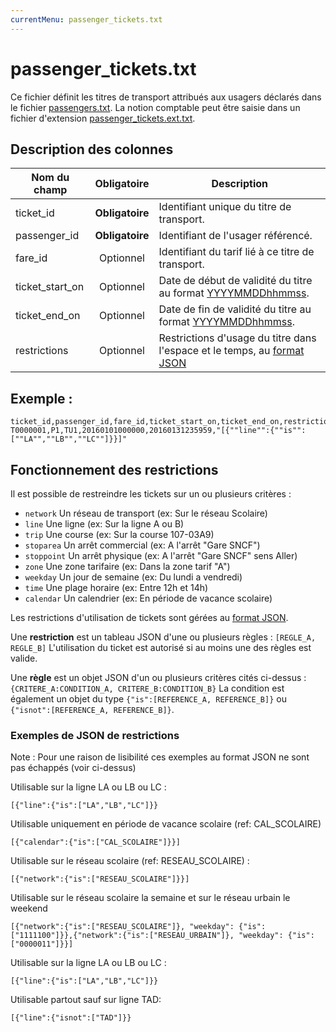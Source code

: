 ```yaml
---
currentMenu: passenger_tickets.txt
---
```


# passenger_tickets.txt

Ce fichier définit les titres de transport attribués aux usagers déclarés dans le fichier [passengers.txt](passengers.txt.html). La notion comptable peut être saisie dans un fichier d'extension [passenger_tickets.ext.txt](passenger_tickets.ext.txt.html).

## Description des colonnes

| Nom du champ      |  Obligatoire    |  Description |
|-----------------|:------------:|----------|
| ticket_id       | **Obligatoire** | Identifiant unique du titre de transport. |
| passenger_id    | **Obligatoire** | Identifiant de l'usager référencé. |
| fare_id         |  Optionnel    | Identifiant du tarif lié à ce titre de transport.  |
| ticket_start_on |  Optionnel    | Date de début de validité du titre au format [YYYYMMDDhhmmss](types.html#Dates).  |
| ticket_end_on   |  Optionnel    | Date de fin de validité du titre au format [YYYYMMDDhhmmss](types.html#Dates).  |
| restrictions    |  Optionnel    | Restrictions d'usage du titre dans l'espace et le temps, au [format JSON](types.html#JSON)  |

## Exemple :
```
ticket_id,passenger_id,fare_id,ticket_start_on,ticket_end_on,restrictions
T0000001,P1,TU1,20160101000000,20160131235959,"[{""line"":{""is"":[""LA"",""LB"",""LC""]}}]"
```

## Fonctionnement des restrictions

Il est possible de restreindre les tickets sur un ou plusieurs critères :

- `network` Un réseau de transport (ex: Sur le réseau Scolaire)
- `line` Une ligne (ex: Sur la ligne A ou B)
- `trip` Une course (ex: Sur la course 107-03A9)
- `stoparea` Un arrêt commercial (ex: A l'arrêt "Gare SNCF")
- `stoppoint` Un arrêt physique (ex: A l'arrêt "Gare SNCF" sens Aller)
- `zone` Une zone tarifaire (ex: Dans la zone tarif "A")
- `weekday` Un jour de semaine (ex: Du lundi a vendredi)
- `time` Une plage horaire (ex: Entre 12h et 14h)
- `calendar` Un calendrier (ex: En période de vacance scolaire)

Les restrictions d'utilisation de tickets sont gérées au [format JSON](types.html#JSON).

Une **restriction** est un tableau JSON d'une ou plusieurs règles : `[REGLE_A, REGLE_B]`
L'utilisation du ticket est autorisé si au moins une des règles est valide.

Une **règle** est un objet JSON d'un ou plusieurs critères cités ci-dessus : `{CRITERE_A:CONDITION_A, CRITERE_B:CONDITION_B}`
La condition est également un objet du type `{"is":[REFERENCE_A, REFERENCE_B]}` ou `{"isnot":[REFERENCE_A, REFERENCE_B]}`.

### Exemples de JSON de restrictions

Note : Pour une raison de lisibilité ces exemples au format JSON ne sont pas échappés (voir ci-dessus)

Utilisable sur la ligne LA ou LB ou LC :
```
[{"line":{"is":["LA","LB","LC"]}}
```

Utilisable uniquement en période de vacance scolaire (ref: CAL_SCOLAIRE)
```
[{"calendar":{"is":["CAL_SCOLAIRE"]}}]
```

Utilisable sur le réseau scolaire (ref: RESEAU_SCOLAIRE) :
```
[{"network":{"is":["RESEAU_SCOLAIRE"]}}]
```

Utilisable sur le réseau scolaire la semaine et sur le réseau urbain le weekend
```
[{"network":{"is":["RESEAU_SCOLAIRE"]}, "weekday": {"is":["1111100"]}},{"network":{"is":["RESEAU_URBAIN"]}, "weekday": {"is":["0000011"]}}]
```

Utilisable sur la ligne LA ou LB ou LC :
```
[{"line":{"is":["LA","LB","LC"]}}
```

Utilisable partout sauf sur ligne TAD:
```
[{"line":{"isnot":["TAD"]}}
```
